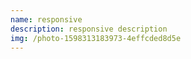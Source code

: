 ```yaml
---
name: responsive
description: responsive description
img: /photo-1598313183973-4effcded8d5e
---
```

